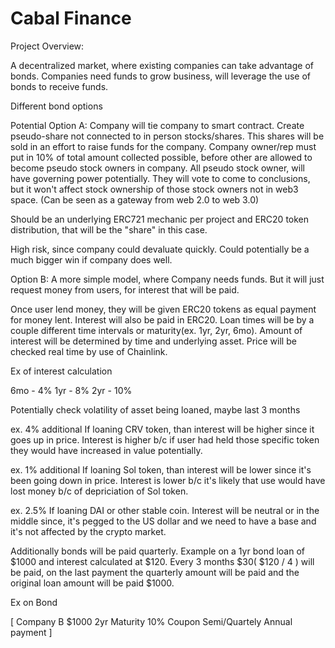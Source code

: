 # Cabal Finance

Project Overview:

A decentralized market, where existing companies can take advantage of bonds. Companies need funds to grow business, will leverage the use of bonds to receive funds.

Different bond options

Potential Option A: Company will tie company to smart contract. Create pseudo-share not connected to in person stocks/shares. This shares will be sold in an effort to raise funds for the company. Company owner/rep must put in 10% of total amount collected possible, before other are allowed to become pseudo stock owners in company. All pseudo stock owner, will have governing power potentially. They will vote to come to conclusions, but it won't affect stock ownership of those stock owners not in web3 space. (Can be seen as a gateway from web 2.0 to web 3.0)

Should be an underlying ERC721 mechanic per project and ERC20 token distribution, that will be the "share" in this case.

High risk, since company could devaluate quickly. Could potentially be a much bigger win if company does well.


Option B: A more simple model, where Company needs funds. But it will just request money from users, for interest that will be paid.

Once user lend money, they will be given ERC20 tokens as equal payment for money lent. Interest will also be paid in ERC20. Loan times will be by a couple different time intervals or maturity(ex. 1yr, 2yr, 6mo). Amount of interest will be determined by time and underlying asset. Price will be checked real time by use of Chainlink.

Ex of interest calculation

6mo - 4%
1yr - 8%
2yr - 10%

Potentially check volatility of asset being loaned, maybe last 3 months

ex. 4% additional If loaning CRV token, than interest will be higher since it goes up in price. Interest is higher b/c if user had held those specific token they would have increased in value potentially.

ex. 1% additional If loaning Sol token, than interest will be lower since it's been going down in price. Interest is lower b/c it's likely that use would have lost money b/c of depriciation of Sol token.

ex. 2.5% If loaning DAI or other stable coin. Interest will be neutral or in the middle since, it's pegged to the US dollar and we need to have a base and it's not affected by the crypto market.

Additionally bonds will be paid quarterly. Example on a 1yr bond loan of $1000 and interest calculated at $120. Every 3 months $30( $120 / 4 ) will be paid, on the last payment the quarterly amount will be paid and the original loan amount will be paid $1000.

Ex on Bond

[
    Company B
    $1000
    2yr Maturity
    10% Coupon
    Semi/Quartely Annual payment
]